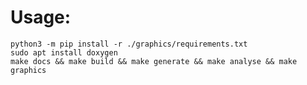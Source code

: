 # Usage:
```commandline
python3 -m pip install -r ./graphics/requirements.txt
sudo apt install doxygen
make docs && make build && make generate && make analyse && make graphics 
```
